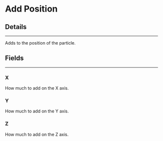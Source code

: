 # Add Position

## Details

---

Adds to the position of the particle.

## Fields

---

### X

How much to add on the X axis.

### Y

How much to add on the Y axis.

### Z

How much to add on the Z axis.

